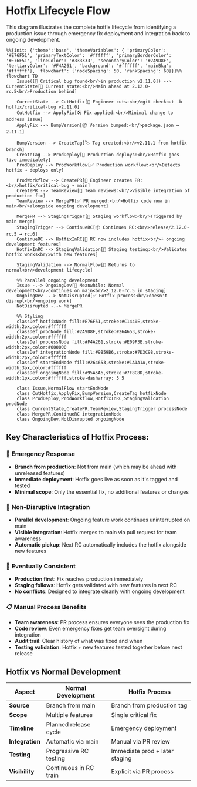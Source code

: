 # Hotfix Lifecycle Flow

This diagram illustrates the complete hotfix lifecycle from identifying a production issue through emergency fix deployment and integration back to ongoing development.

```mermaid
%%{init: {'theme':'base', 'themeVariables': { 'primaryColor': '#E76F51', 'primaryTextColor': '#ffffff', 'primaryBorderColor': '#E76F51', 'lineColor': '#333333', 'secondaryColor': '#2A9D8F', 'tertiaryColor': '#F4A261', 'background': '#ffffff', 'mainBkg': '#ffffff'}, 'flowchart': {'nodeSpacing': 50, 'rankSpacing': 60}}}%%
flowchart TD
    Issue([🚨 Critical bug found<br/>in production v2.11.0]) --> CurrentState[📍 Current state:<br/>Main ahead at 2.12.0-rc.5<br/>Production behind]
    
    CurrentState --> CutHotfix[🔧 Engineer cuts:<br/>git checkout -b hotfix/critical-bug v2.11.0]
    CutHotfix --> ApplyFix[🛠️ Fix applied:<br/>Minimal change to address issue]
    ApplyFix --> BumpVersion[📦 Version bumped:<br/>package.json → 2.11.1]
    
    BumpVersion --> CreateTag[🏷️ Tag created:<br/>v2.11.1 from hotfix branch]
    CreateTag --> ProdDeploy[🚀 Production deploys:<br/>Hotfix goes live immediately]
    ProdDeploy --> ProdWorkflow[✅ Production workflow:<br/>Detects hotfix → deploys only]
    
    ProdWorkflow --> CreatePR[📝 Engineer creates PR:<br/>hotfix/critical-bug → main]
    CreatePR --> TeamReview[👀 Team reviews:<br/>Visible integration of production fix]
    TeamReview --> MergePR[✅ PR merged:<br/>Hotfix code now in main<br/>alongside ongoing development]
    
    MergePR --> StagingTrigger[🔄 Staging workflow:<br/>Triggered by main merge]
    StagingTrigger --> ContinueRC[📦 Continues RC:<br/>release/2.12.0-rc.5 → rc.6]
    ContinueRC --> HotfixInRC[🧪 RC now includes hotfix<br/>+ ongoing development features]
    HotfixInRC --> StagingValidation[🧪 Staging testing:<br/>Validates hotfix works<br/>with new features]
    
    StagingValidation --> NormalFlow[🔄 Returns to normal<br/>development lifecycle]
    
    %% Parallel ongoing development
    Issue -.-> OngoingDev[📍 Meanwhile: Normal development<br/>continues on main<br/>2.12.0-rc.5 in staging]
    OngoingDev -.-> NotDisrupted[✅ Hotfix process<br/>doesn't disrupt<br/>ongoing work]
    NotDisrupted -.-> MergePR
    
    %% Styling
    classDef hotfixNode fill:#E76F51,stroke:#C1440E,stroke-width:2px,color:#ffffff
    classDef prodNode fill:#2A9D8F,stroke:#264653,stroke-width:2px,color:#ffffff
    classDef processNode fill:#F4A261,stroke:#E09F3E,stroke-width:2px,color:#000000
    classDef integrationNode fill:#9B59B6,stroke:#7D3C98,stroke-width:2px,color:#ffffff
    classDef startEndNode fill:#264653,stroke:#1A1A1A,stroke-width:3px,color:#ffffff
    classDef ongoingNode fill:#95A5A6,stroke:#7F8C8D,stroke-width:1px,color:#ffffff,stroke-dasharray: 5 5
    
    class Issue,NormalFlow startEndNode
    class CutHotfix,ApplyFix,BumpVersion,CreateTag hotfixNode
    class ProdDeploy,ProdWorkflow,HotfixInRC,StagingValidation prodNode
    class CurrentState,CreatePR,TeamReview,StagingTrigger processNode
    class MergePR,ContinueRC integrationNode
    class OngoingDev,NotDisrupted ongoingNode
```

## Key Characteristics of Hotfix Process:

### 🚨 **Emergency Response**
- **Branch from production**: Not from main (which may be ahead with unreleased features)
- **Immediate deployment**: Hotfix goes live as soon as it's tagged and tested
- **Minimal scope**: Only the essential fix, no additional features or changes

### 🔀 **Non-Disruptive Integration**
- **Parallel development**: Ongoing feature work continues uninterrupted on main
- **Visible integration**: Hotfix merges to main via pull request for team awareness
- **Automatic pickup**: Next RC automatically includes the hotfix alongside new features

### 🎯 **Eventually Consistent**
- **Production first**: Fix reaches production immediately
- **Staging follows**: Hotfix gets validated with new features in next RC
- **No conflicts**: Designed to integrate cleanly with ongoing development

### 📋 **Manual Process Benefits**
- **Team awareness**: PR process ensures everyone sees the production fix
- **Code review**: Even emergency fixes get team oversight during integration
- **Audit trail**: Clear history of what was fixed and when
- **Testing validation**: Hotfix + new features tested together before next release

## Hotfix vs Normal Development

| Aspect | Normal Development | Hotfix Process |
|--------|-------------------|----------------|
| **Source** | Branch from main | Branch from production tag |
| **Scope** | Multiple features | Single critical fix |
| **Timeline** | Planned release cycle | Emergency deployment |
| **Integration** | Automatic via main | Manual via PR review |
| **Testing** | Progressive RC testing | Immediate prod + later staging |
| **Visibility** | Continuous in RC train | Explicit via PR process |